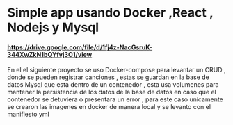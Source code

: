 # Simple app usando Docker ,React , Nodejs y Mysql

#### https://drive.google.com/file/d/1fj4z-NacGsruK-344XwZkN1bQYfvj3O1/view

En el el siguiente proyecto se uso Docker-compose para levantar un CRUD , donde se pueden registrar canciones ,
estas se guardan en la base de datos Mysql que esta dentro de un contenedor , esta usa volumenes para mantener la persistencia de los datos
de la base de datos en caso que el contenedor se detuviera o presentara un error , para este caso unicamente se crearon las imagenes en docker
de manera local y se levanto con el manifiesto yml 

